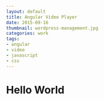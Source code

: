 ```yaml
---
layout: default
title: Angular Video Player
date: 2015-09-16
thumbnail: wordpress-management.jpg
categories: work
tags:
- angular
- video
- javascript
- css
---
```


# Hello World
